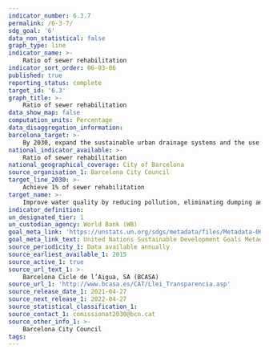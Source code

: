 ```yaml
---
indicator_number: 6.3.7
permalink: /6-3-7/
sdg_goal: '6'
data_non_statistical: false
graph_type: line
indicator_name: >-
    Ratio of sewer rehabilitation
indicator_sort_order: 06-03-06
published: true
reporting_status: complete
target_id: '6.3'
graph_title: >-
    Ratio of sewer rehabilitation
data_show_map: false
computation_units: Percentage
data_disaggregation_information: 
barcelona_target: >-
    By 2030, expand the sustainable urban drainage systems and the use of groundwater
national_indicator_available: >-
    Ratio of sewer rehabilitation
national_geographical_coverage: City of Barcelona
source_organisation_1: Barcelona City Council
target_line_2030: >-
    Achieve 1% of sewer rehabilitation
target_name: >-
    Improve water quality by reducing pollution, eliminating dumping and minimising the release of hazardous chemicals and materials, halving the proportion of untreated wastewater and substantially increasing recycling and safe reuse worldwide
indicator_definition:
un_designated_tier: 1
un_custodian_agency: World Bank (WB)
goal_meta_link: 'https://unstats.un.org/sdgs/metadata/files/Metadata-06-03-01.pdf'
goal_meta_link_text: United Nations Sustainable Development Goals Metadata (pdf 894kB)
source_periodicity_1: Data available annually
source_earliest_available_1: 2015
source_active_1: true
source_url_text_1: >-
    Barcelona Cicle de l’Aigua, SA (BCASA)
source_url_1: 'http://www.bcasa.es/CAT/Llei_Transparencia.asp' 
source_release_date_1: 2021-04-27
source_next_release_1: 2022-04-27
source_statistical_classification_1: 
source_contact_1: comissionat2030@bcn.cat
source_other_info_1: >-
    Barcelona City Council
tags:
---
```

